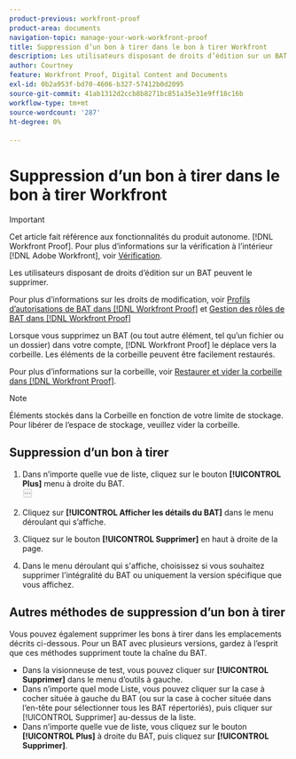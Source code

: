 ```yaml
---
product-previous: workfront-proof
product-area: documents
navigation-topic: manage-your-work-workfront-proof
title: Suppression d’un bon à tirer dans le bon à tirer Workfront
description: Les utilisateurs disposant de droits d’édition sur un BAT peuvent le supprimer.
author: Courtney
feature: Workfront Proof, Digital Content and Documents
exl-id: 0b2a953f-bd70-4606-b327-57412b0d2095
source-git-commit: 41ab1312d2ccb8b8271bc851a35e31e9ff18c16b
workflow-type: tm+mt
source-wordcount: '287'
ht-degree: 0%

---
```


# Suppression d’un bon à tirer dans le bon à tirer Workfront

>[!IMPORTANT]
>
>Cet article fait référence aux fonctionnalités du produit autonome. [!DNL Workfront Proof]. Pour plus d’informations sur la vérification à l’intérieur [!DNL Adobe Workfront], voir [Vérification](../../../review-and-approve-work/proofing/proofing.md).

Les utilisateurs disposant de droits d’édition sur un BAT peuvent le supprimer.

Pour plus d’informations sur les droits de modification, voir [Profils d’autorisations de BAT dans [!DNL Workfront Proof]](../../../workfront-proof/wp-acct-admin/account-settings/proof-perm-profiles-in-wp.md) et [Gestion des rôles de BAT dans [!DNL Workfront Proof]](../../../workfront-proof/wp-work-proofsfiles/share-proofs-and-files/manage-proof-roles.md)

Lorsque vous supprimez un BAT (ou tout autre élément, tel qu’un fichier ou un dossier) dans votre compte, [!DNL Workfront Proof] le déplace vers la corbeille. Les éléments de la corbeille peuvent être facilement restaurés.

Pour plus d’informations sur la corbeille, voir [Restaurer et vider la corbeille dans [!DNL Workfront Proof]](../../../workfront-proof/wp-work-proofsfiles/manage-your-work/restore-and-empty-trash.md).

>[!NOTE]
>
>Éléments stockés dans la Corbeille en fonction de votre limite de stockage. Pour libérer de l’espace de stockage, veuillez vider la corbeille.

## Suppression d’un bon à tirer

1. Dans n’importe quelle vue de liste, cliquez sur le bouton **[!UICONTROL Plus]** menu à droite du BAT.\
   ![](assets/more-button-small.png)

1. Cliquez sur **[!UICONTROL Afficher les détails du BAT]** dans le menu déroulant qui s’affiche.
1. Cliquez sur le bouton **[!UICONTROL Supprimer]** en haut à droite de la page.
1. Dans le menu déroulant qui s&#39;affiche, choisissez si vous souhaitez supprimer l&#39;intégralité du BAT ou uniquement la version spécifique que vous affichez.

## Autres méthodes de suppression d’un bon à tirer

Vous pouvez également supprimer les bons à tirer dans les emplacements décrits ci-dessous. Pour un BAT avec plusieurs versions, gardez à l’esprit que ces méthodes suppriment toute la chaîne du BAT.

* Dans la visionneuse de test, vous pouvez cliquer sur **[!UICONTROL Supprimer]** dans le menu d’outils à gauche.
* Dans n’importe quel mode Liste, vous pouvez cliquer sur la case à cocher située à gauche du BAT (ou sur la case à cocher située dans l’en-tête pour sélectionner tous les BAT répertoriés), puis cliquer sur [!UICONTROL Supprimer] au-dessus de la liste.
* Dans n’importe quelle vue de liste, vous cliquez sur le bouton **[!UICONTROL Plus]** à droite du BAT, puis cliquez sur **[!UICONTROL Supprimer]**.

